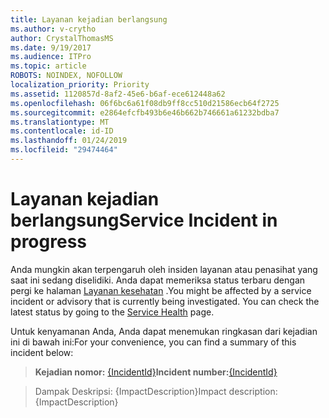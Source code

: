 ```yaml
---
title: Layanan kejadian berlangsung
ms.author: v-crytho
author: CrystalThomasMS
ms.date: 9/19/2017
ms.audience: ITPro
ms.topic: article
ROBOTS: NOINDEX, NOFOLLOW
localization_priority: Priority
ms.assetid: 1120857d-8af2-45e6-b6af-ece612448a62
ms.openlocfilehash: 06f6bc6a61f08db9ff8cc510d21586ecb64f2725
ms.sourcegitcommit: e2864efcfb493b6e46b662b746661a61232bdba7
ms.translationtype: MT
ms.contentlocale: id-ID
ms.lasthandoff: 01/24/2019
ms.locfileid: "29474464"
---
```

# <a name="service-incident-in-progress"></a><span data-ttu-id="02939-102">Layanan kejadian berlangsung</span><span class="sxs-lookup"><span data-stu-id="02939-102">Service Incident in progress</span></span>

<span data-ttu-id="02939-p101">Anda mungkin akan terpengaruh oleh insiden layanan atau penasihat yang saat ini sedang diselidiki. Anda dapat memeriksa status terbaru dengan pergi ke halaman [Layanan kesehatan](https://support.office.com/article/https://portal.office.com/adminportal/home.aspx#/servicehealth) .</span><span class="sxs-lookup"><span data-stu-id="02939-p101">You might be affected by a service incident or advisory that is currently being investigated. You can check the latest status by going to the [Service Health](https://support.office.com/article/https://portal.office.com/adminportal/home.aspx#/servicehealth) page.</span></span> 
  
<span data-ttu-id="02939-105">Untuk kenyamanan Anda, Anda dapat menemukan ringkasan dari kejadian ini di bawah ini:</span><span class="sxs-lookup"><span data-stu-id="02939-105">For your convenience, you can find a summary of this incident below:</span></span>
  
> <span data-ttu-id="02939-106">**Kejadian nomor:** [{IncidentId}](https://support.office.com/article/https://portal.office.com/adminportal/home.aspx#/servicehealth)</span><span class="sxs-lookup"><span data-stu-id="02939-106">**Incident number:**[{IncidentId}](https://support.office.com/article/https://portal.office.com/adminportal/home.aspx#/servicehealth)</span></span>
    
> <span data-ttu-id="02939-107">Dampak Deskripsi: {ImpactDescription}</span><span class="sxs-lookup"><span data-stu-id="02939-107">Impact description: {ImpactDescription}</span></span>
    

